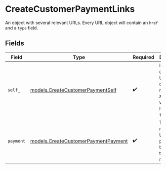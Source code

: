# CreateCustomerPaymentLinks

An object with several relevant URLs. Every URL object will contain an `href` and a `type` field.


## Fields

| Field                                                                                      | Type                                                                                       | Required                                                                                   | Description                                                                                |
| ------------------------------------------------------------------------------------------ | ------------------------------------------------------------------------------------------ | ------------------------------------------------------------------------------------------ | ------------------------------------------------------------------------------------------ |
| `self_`                                                                                    | [models.CreateCustomerPaymentSelf](../models/createcustomerpaymentself.md)                 | :heavy_check_mark:                                                                         | In v2 endpoints, URLs are commonly represented as objects with an `href` and `type` field. |
| `payment`                                                                                  | [models.CreateCustomerPaymentPayment](../models/createcustomerpaymentpayment.md)           | :heavy_check_mark:                                                                         | The API resource URL of the [payment](get-payment) that belong to this route.              |
